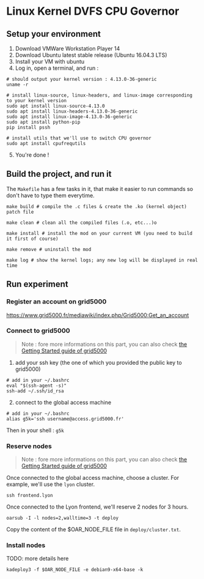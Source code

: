 # Linux Kernel DVFS CPU Governor
## Setup your environment
1) Download VMWare Workstation Player 14
2) Download Ubuntu latest stable release (Ubuntu 16.04.3 LTS)
3) Install your VM with ubuntu
4) Log in, open a terminal, and run :
```shell
# should output your kernel version : 4.13.0-36-generic
uname -r

# install linux-source, linux-headers, and linux-image corresponding to your kernel version
sudo apt install linux-source-4.13.0
sudo apt install linux-headers-4.13.0-36-generic
sudo apt install linux-image-4.13.0-36-generic
sudo apt install python-pip
pip install pssh

# install utils that we'll use to switch CPU governor
sudo apt install cpufrequtils
```
5) You're done !

## Build the project, and run it
The `Makefile` has a few tasks in it, that make it easier to run commands so don't have to type them everytime.
```shell
make build # compile the .c files & create the .ko (kernel object) patch file
```
```shell
make clean # clean all the compiled files (.o, etc...)o
```
```shell
make install # install the mod on your current VM (you need to build it first of course)
```
```shell
make remove # uninstall the mod
```
```shell
make log # show the kernel logs; any new log will be displayed in real time
```
## Run experiment

### Register an account on grid5000
https://www.grid5000.fr/mediawiki/index.php/Grid5000:Get_an_account

### Connect to grid5000
> Note : fore more informations on this part, you can also check [the Getting Started guide of grid5000](https://www.grid5000.fr/mediawiki/index.php/Getting_Started#Connecting_for_the_first_time)

1) add your ssh key (the one of which you provided the public key to grid5000)
```
# add in your ~/.bashrc
eval "$(ssh-agent -s)"
ssh-add ~/.ssh/id_rsa
```

2) connect to the global access machine
```
# add in your ~/.bashrc
alias g5k='ssh username@access.grid5000.fr'
```
Then in your shell : `g5k`

### Reserve nodes
> Note : fore more informations on this part, you can also check [the Getting Started guide of grid5000](https://www.grid5000.fr/mediawiki/index.php/Getting_Started#Connecting_for_the_first_time)

Once connected to the global access machine, choose a cluster. For example, we'll use the `lyon` cluster.
```
ssh frontend.lyon
```
Once connected to the Lyon frontend, we'll reserve 2 nodes for 3 hours.
```
oarsub -I -l nodes=2,walltime=3 -t deploy
```
Copy the content of the $OAR_NODE_FILE file in `deploy/cluster.txt`.

### Install nodes
TODO: more details here
```
kadeploy3 -f $OAR_NODE_FILE -e debian9-x64-base -k
```
